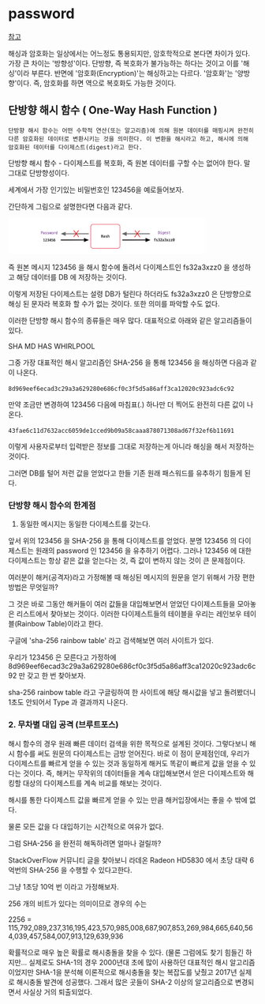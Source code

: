 # password
[참고](https://st-lab.tistory.com/100)

해싱과 암호화는 일상에서는 어느정도 통용되지만, 암호학적으로 본다면 차이가 있다. 가장 큰 차이는 '방향성'이다. 단방향, 즉 복호화가 불가능하는 하다는 것이고 이를 '해싱'이라 부른다. 반면에 '암호화(Encryption)'는 해싱하고는 다르다. '암호화'는 '양방향'이다. 즉, 암호화를 하면 역으로 복호화도 가능한 것이다. 

## 단방향 해시 함수 ( One-Way Hash Function )
    단방향 해시 함수는 어떤 수학적 연산(또는 알고리즘)에 의해 원본 데이터를 매핑시켜 완전히 다른 암호화된 데이터로 변환시키는 것을 의미한다. 이 변환을 해시라고 하고, 해시에 의해 암호화된 데이터를 다이제스트(digest)라고 한다.

단방향 해시 함수 - 다이제스트를 복호화, 즉 원본 데이터를 구할 수는 없어야 한다. 말 그대로 단방향성이다.


세계에서 가장 인기있는 비밀번호인 123456을 예로들어보자.

간단하게 그림으로 설명한다면 다음과 같다.

<img src="../../assets/pw1.png" width=400px>

즉 원본 메시지 123456 을 해시 함수에 돌려서 다이제스트인 fs32a3xzz0 을 생성하고 해당 데이터를 DB 에 저장하는 것이다.

이렇게 저장된 다이제스트는 설령 DB가 털린다 하더라도 fs32a3xzz0 은 단방향으로 해싱 된 문자라 복호화 할 수가 없는 것이다. 또한 의미를 파악할 수도 없다.

이러한 단방향 해시 함수의 종류들은 매우 많다. 대표적으로 아래와 같은 알고리즘들이 있다.

SHA
MD
HAS
WHIRLPOOL
 
그중 가장 대표적인 해시 알고리즘인 SHA-256 을 통해 123456 을 해싱하면 다음과 같이 나온다.

`8d969eef6ecad3c29a3a629280e686cf0c3f5d5a86aff3ca12020c923adc6c92`

만약 조금만 변경하여 123456 다음에 마침표(.) 하나만 더 찍어도 완전히 다른 값이 나온다.

`43fae6c11d7632acc6059de1cced9b09a58caaa878071308ad67f32ef6b11691`
 


이렇게 사용자로부터 입력받은 정보를 그대로 저장하는게 아니라 해싱을 해서 저장하는 것이다.

그러면 DB를 털어 저런 값을 얻었다고 한들 기존 원래 패스워드를 유추하기 힘들게 된다.

### 단방향 해시 함수의 한계점

1. 동일한 메시지는 동일한 다이제스트를 갖는다.

앞서 위의 123456 을 SHA-256 을 통해 다이제스트를 얻었다. 분명 123456 의 다이제스트는 원래의 password 인 123456 을 유추하기 어렵다. 그러나 123456 에 대한 다이제스트는 항상 같은 값을 얻는다는 것, 즉 값이 변하지 않는 것이 큰 문제점이다.

여러분이 해커(공격자)라고 가정해볼 때 해싱된 메시지의 원문을 얻기 위해서 가장 편한 방법은 무엇일까?

그 것은 바로 그동안 해커들이 여러 값들을 대입해보면서 얻었던 다이제스트들을 모아놓은 리스트에서 찾아보는 것이다. 이러한 다이제스트들의 테이블을 우리는 레인보우 테이블(Rainbow Table)이라고 한다.

구글에 'sha-256 rainbow table' 라고 검색해보면 여러 사이트가 있다.

우리가 123456 은 모른다고 가정하에 8d969eef6ecad3c29a3a629280e686cf0c3f5d5a86aff3ca12020c923adc6c92 만 갖고 한 번 찾아보자.

sha-256 rainbow table 라고 구글링하여 한 사이트에 해당 해시값을 넣고 돌려봤더니 1초도 안되어서 Type 과 결과까지 나온다.

### 2. 무차별 대입 공격 (브루트포스)

해시 함수의 경우 원래 빠른 데이터 검색을 위한 목적으로 설계된 것이다. 그렇다보니 해시 함수를 써도 원문의 다이제스트는 금방 얻어진다. 바로 이 점이 문제점인데, 우리가 다이제스트를 빠르게 얻을 수 있는 것과 동일하게 해커도 똑같이 빠르게 값을 얻을 수 있다는 것이다. 즉, 해커는 무작위의 데이터들을 계속 대입해보면서 얻은 다이제스트와 해킹할 대상의 다이제스트를 계속 비교를 해보는 것이다.

해시를 통한 다이제스트 값을 빠르게 얻을 수 있는 만큼 해커입장에서는 좋을 수 밖에 없다.

 
물론 모든 값을 다 대입하기는 시간적으로 여유가 없다.

그럼 SHA-256 을 완전히 해독하려면 얼마나 걸릴까?

StackOverFlow 커뮤니티 글을 찾아보니 라데온 Radeon HD5830 에서 초당 대략 6억번의 SHA-256 을 수행할 수 있다고한다.


그냥 1초당 10억 번 이라고 가정해보자.

256 개의 비트가 있다는 의미이므로 경우의 수는

2256 = 115,792,089,237,316,195,423,570,985,008,687,907,853,269,984,665,640,564,039,457,584,007,913,129,639,936

확률적으로 매우 높은 확률로 해시충돌을 찾을 수 있다. (물론 그럼에도 찾기 힘들긴 하지만... 실제로도 SHA-1의 경우 2000년대 초에 많이 사용하던 대표적인 해시 알고리즘이었지만 SHA-1을 분석해 이론적으로 해시충돌을 찾는 복잡도를 낮췄고 2017년 실제로 해시충돌 발견에 성공했다. 그래서 많은 곳들이 SHA-2 이상의 알고리즘으로 변경되면서 사실상 거의 퇴출되었다.